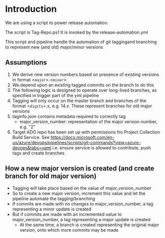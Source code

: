 # Introduction

We are using a script to power release automation.

The script is Tag-Repo.ps1
It is invoked by the release-automation.yml

This script and pipeline handle the automation of git taggingand branching to represent new (and old) major/minor versions

## Assumptions

  1. We derive new version numbers based on presence of existing versions in format <`major`>.<`minor`>
  1. We depend upon an existing tagged commits on the branch to do this
  1. The following logic is designed to operate over long-lived branches, as specified in trigger part of the yml pipeline
  1. Tagging will only occur on the master branch and branches of the format <`digits`>.x, e.g. 14.x. These represent branches for old major versions
  1. taginfo.json contains metadata required to correctly tag
      - major_version_number: representation of the major version number, e.g. "2"
  1. Target ADO repo has been set up with permissions fro Project Collection Build Service. See <https://docs.microsoft.com/en-us/azure/devops/pipelines/scripts/git-commands?view=azure-devops&tabs=yaml>
      i.e. ensure service is allowed to contribute, push tags and create branches

## How a new major version is created (and create branch for old major version)

- Tagging will take place based on the value of major_version_number
- So to create a new major version, increment this value and let the pipeline automate the tagging/branching
- If commits are made with no changes to major_version_number, a tag representing a minor update is created
- But if commits are made with an incremented value to major_version_number, a tag representing a major update is created
  - At the same time, a branch is created representing the original major version, onto which more commits may be made
